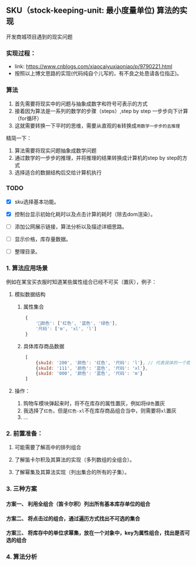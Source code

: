 ## SKU（stock-keeping-unit: 最小度量单位) 算法的实现
开发商城项目遇到的现实问题
### 实现过程：
 - link: https://www.cnblogs.com/xiaocaiyuxiaoniao/p/9790221.html 
 - 按照以上博文思路的实现(代码纯自个儿写的，有不良之处恳请各位指正)。

### 算法
1. 首先需要将现实中的问题与抽象成数字和符号可表示的方式
2. 接着因为算法是一系列的数学的步骤（steps）,step by step 一步步向下计算（for循环）
4. 这就需要转换一下平时的思维，需要从直观的`看`转换成`用数学一步步的去推理`

精简一下：

1. 算法需要将现实问题抽象成数学问题
2. 通过数学的一步步的推理，并将推理的结果转换成计算机的step by step的方式
3. 选择适合的数据结构后交给计算机执行

### TODO
- [x] sku选择基本功能。
- [x] 控制台显示初始化耗时以及点击计算的耗时（除去dom渲染）。
- [ ] 添加公网展示链接，算法分析以及描述详细思路。
- [ ] 显示价格，库存量数据。
- [ ] 整理目录。


### 1. 算法应用场景
例如在某宝买衣服时知道某些属性组合已经不可买（置灰），例子：
1. 模拟数据结构

    1. 属性集合
    ```javascript
        {
            '颜色': ['红色', '蓝色', '绿色'],
            '尺码': ['m', 'xl', 'l']
        }
    ```

    2. 具体库存商品数据
    ```javascript
        [
            {skuId: '200', '颜色': '红色', '尺码': 'l'}, // 代表具体的一个商品
            {skuId: '111', '颜色': '蓝色', '尺码': 'xl'}, 
            {skuId: '000', '颜色': '蓝色', '尺码': 'm'}
        ]
    ```

2. 操作：
    1. 购物车模块弹起来时，将不在库存的属性置灰，例如将`绿色`置灰
    2. 我选择了`红色`，但是`红色-xl`不在库存商品组合当中，则需要将`xl`置灰
    3. ...


### 2. 前置准备：

1. 可能需要了解高中的排列组合

2. 了解笛卡尔积及其算法的实现（多列数组的全组合）。

3. 了解幂集及其算法实现（列出集合的所有的子集）。



### 3. 三种方案
#### 方案一、 利用全组合（笛卡尔积）列出所有基本库存单位的组合



#### 方案二、 将点击过的组合，通过遍历方式找出不可选的集合


#### 方案三、 将库存中的单位求幂集，放在一个对象中，key为属性组合，找出是否可选的组合


### 4. 算法分析
